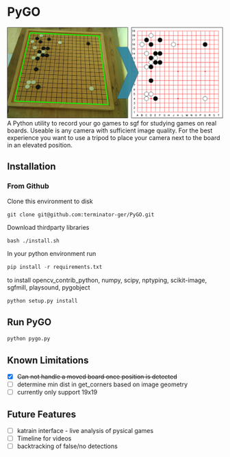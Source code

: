 # PyGO
![](img/overview.jpg)
A Python utility to record your go games to sgf for studying games on real boards. Useable is any camera with sufficient image quality. For the best experience you want to use a tripod to place your camera next to the board in an elevated position.

## Installation
### From Github
Clone this environment to disk
```
git clone git@github.com:terminator-ger/PyGO.git
```
Download thirdparty libraries
```
bash ./install.sh
```
In your python environment run
```python
pip install -r requirements.txt
```

to install opencv_contrib_python, numpy, scipy, nptyping, scikit-image, sgfmill, playsound, pygobject

```python
python setup.py install
```

## Run PyGO
```python
python pygo.py 
```


## Known Limitations
- [x]  ~~Can not handle a moved board once position is detected~~
- [ ] determine min dist in get_corners based on image geometry
- [ ] currently only support 19x19

## Future Features
- [ ] katrain interface - live analysis of pysical games
- [ ] Timeline for videos
- [ ] backtracking of false/no detections
